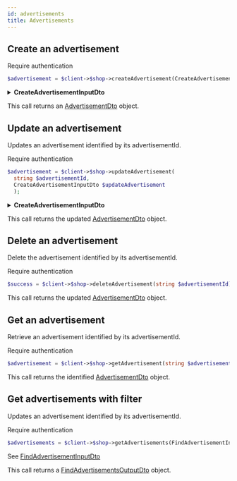 ```yaml
---
id: advertisements
title: Advertisements
---
```


## Create an advertisement

<span class="badge badge--warning">Require authentication</span>

```php
$advertisement = $client->$shop->createAdvertisement(CreateAdvertisementInputDto $createAdvertisement);
```

<details>
<summary><b>CreateAdvertisementInputDto</b></summary>

| Fields              |                                    Type                                    |      Required      | Description                                        |
| ------------------- | :------------------------------------------------------------------------: | :----------------: | -------------------------------------------------- |
| name                |                                   string                                   | :white_check_mark: | The name of the **advertisement**                  |
| **description**     |                                   string                                   | :white_check_mark: | Description of the **advertisement**               |
| **redirectUrl**     |                                   string                                   | :white_check_mark: | The redirect **url**                               |
| **displayZones**    |             [DisplayZoneEnum[]](../shop-types#displayzoneenum)             |        :x:         | Zones to display the **advertisement**             |
| **backgroundImage** |                  **MediaObjectOutputDto** TODO: Add Link                   |        :x:         | The background image to **display**                |
| **translations**    | [AdvertisementTranslationDto[]](../shop-types#AdvertisementTranslationDto) |        :x:         | The translations available for this advertisement. |
| **metadatas**       |                                   mixed                                    |        :x:         | TODO                                               |

</details>

This call returns an [AdvertisementDto](../shop-types#AdvertisementDto) object.

## Update an advertisement

Updates an advertisement identified by its advertisementId.

<span class="badge badge--warning">Require authentication</span>

```php
$advertisement = $client->$shop->updateAdvertisement(
  string $advertisementId,
  CreateAdvertisementInputDto $updateAdvertisement
  );
```

<details>
<summary><b>CreateAdvertisementInputDto</b></summary>

| Fields              |                                    Type                                    |      Required      | Description                                            |
| ------------------- | :------------------------------------------------------------------------: | :----------------: | ------------------------------------------------------ |
| **name**            |                                   string                                   | :white_check_mark: | The name of the **advertisement**                      |
| **description**     |                                   string                                   | :white_check_mark: | Description of the **advertisement**                   |
| **redirectUrl**     |                                   string                                   | :white_check_mark: | The redirect **url**                                   |
| **displayZones**    |             [DisplayZoneEnum[]](../shop-types#displayzoneenum)             |        :x:         | Zones to display the **advertisement**                 |
| **backgroundImage** |                 **MediaObjectOutputDto** (TODO: Add Link)                  |        :x:         | The background image to **display**                    |
| **translations**    | [AdvertisementTranslationDto[]](../shop-types#AdvertisementTranslationDto) |        :x:         | The translations available for this **advertisement**. |
| **metadatas**       |                                   mixed                                    |        :x:         | TODO                                                   |

</details>

This call returns the updated [AdvertisementDto](../shop-types#AdvertisementDto) object.

## Delete an advertisement

Delete the advertisement identified by its advertisementId.

<span class="badge badge--warning">Require authentication</span>

```php
$success = $client->$shop->deleteAdvertisement(string $advertisementId);
```

This call returns the updated [AdvertisementDto](../shop-types#AdvertisementDto) object.

## Get an advertisement

Retrieve an advertisement identified by its advertisementId.

<span class="badge badge--warning">Require authentication</span>

```php
$advertisement = $client->$shop->getAdvertisement(string $advertisementId);
```

This call returns the identified [AdvertisementDto](../shop-types#AdvertisementsOutpuDto) object.

## Get advertisements with filter

Updates an advertisement identified by its advertisementId.

<span class="badge badge--warning">Require authentication</span>

```php
$advertisements = $client->$shop->getAdvertisements(FindAdvertisementInputDto $filter):;
```

See [FindAdvertisementInputDto](../shop-types#FindAdvertisementInputDto)

This call returns a [FindAdvertisementsOutputDto](../shop-types#FindAdvertisementsOutputDto) object.
